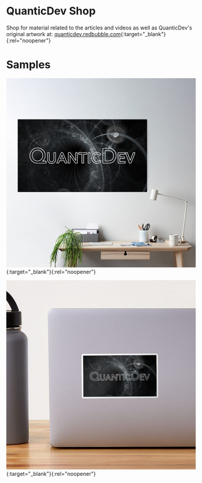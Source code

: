 # QuanticDev Shop
Shop for material related to the articles and videos as well as QuanticDev's original artwork at: [quanticdev.redbubble.com](https://quanticdev.redbubble.com){:target="_blank"}{:rel="noopener"}

<script type="text/javascript" src="https://www.redbubble.com/assets/external_portfolio.js"></script>
<script id="rb-xzfcxvzx" type="text/javascript">new RBExternalPortfolio('www.redbubble.com', 'quanticdev', 2, 3).renderIframe();</script>

# Samples
[![QuanticDev Poster](assets/media/quanticdev_poster.jpg)](https://quanticdev.redbubble.com){:target="_blank"}{:rel="noopener"}

[![QuanticDev Sticker](assets/media/quanticdev_sticker.jpg)](https://quanticdev.redbubble.com){:target="_blank"}{:rel="noopener"}

